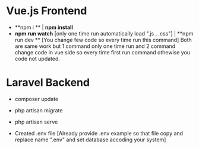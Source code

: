 #  Vue.js Frontend
- **npm i ** | **npm install**
- **npm run watch** [only one time run automatically load ".js , .css"] | **npm run dev ** [You change few code so every time run this command] Both 
  are same   work but 1 command only one time run and 2 command change code in vue side so every time first run command othewise you code not updated.


# Laravel Backend
- composer update
- php artisan migrate 
- php artisan serve

- Created .env file [Already provide .env example so that file copy and replace name ".env" and set database accoding your system]
